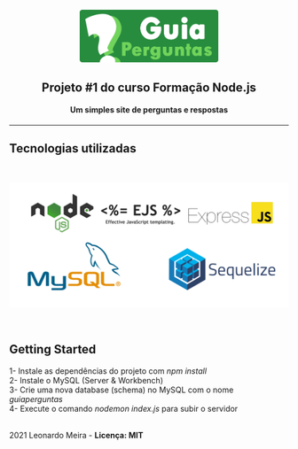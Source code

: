 <p align="center"><img src="./public/img/readme/readme-logo.png" width="250"></p>

<h2 align="center">Projeto #1 do curso Formação Node.js</h2>
<h4 align="center">Um simples site de perguntas e respostas</h4>

<hr>

## <strong>Tecnologias utilizadas</strong>
<br>
<p align="center"><img src="./public/img/readme/technologies.png"></p>
<br>

## <strong>Getting Started</strong> <br>

1- Instale as dependências do projeto com *npm install*<br>
2- Instale o MySQL (Server & Workbench)<br>
3- Crie uma nova database (schema) no MySQL com o nome *guiaperguntas*<br>
4- Execute o comando *nodemon index.js* para subir o servidor<br>
<br>

2021 Leonardo Meira - <strong>Licença: MIT</strong>